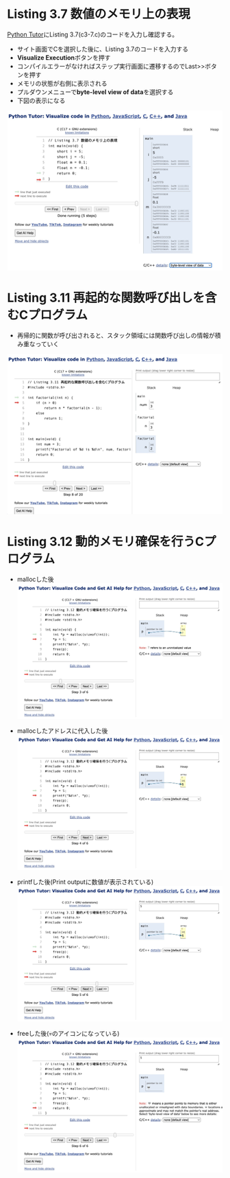 # Listing 3.7 数値のメモリ上の表現
[Python Tutor](https://pythontutor.com/)にListing 3.7(c3-7.c)のコードを入力し確認する。

* サイト画面でCを選択した後に、Listing 3.7のコードを入力する
* **Visualize Execution**ボタンを押す
* コンパイルエラーがなければステップ実行画面に遷移するのでLast>>ボタンを押す
* メモリの状態が右側に表示される
* プルダウンメニューで**byte-level view of data**を選択する
* 下図の表示になる

![](img/c3-7_python_tutor.jpg)


# Listing 3.11 再起的な関数呼び出しを含むCプログラム

* 再帰的に関数が呼び出されると、スタック領域には関数呼び出しの情報が積み重なっていく

![](img/c3-11_python_tutor.jpg)


# Listing 3.12 動的メモリ確保を行うCプログラム

* mallocした後
![](img/c3-12_1.jpg)

* mallocしたアドレスに代入した後
![](img/c3-12_2.jpg)

* printfした後(Print outputに数値が表示されている)
![](img/c3-12_3.jpg)

* freeした後(💀のアイコンになっている)
![](img/c3-12_4.jpg)
